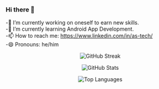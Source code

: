 ### Hi there 👋
-🔭 I’m currently working on oneself to earn new skills.<br>
-🌱 I’m currently learning Android App Development.<br>
-📫 How to reach me: https://www.linkedin.com/in/as-tech/ <br>
-😄 Pronouns: he/him

<p align="center">
  <img src="https://github-readme-streak-stats.herokuapp.com/?user=A5-tech&theme=radical" alt="GitHub Streak" />
</p>

<p align="center">
  <img src="https://github-readme-stats.vercel.app/api?username=A5-tech&show_icons=true&theme=radical" alt="GitHub Stats" />
</p>

<p align="center">
  <img src="https://github-readme-stats.vercel.app/api/top-langs/?username=A5-tech&layout=compact&theme=radical" alt="Top Languages" />
</p>
